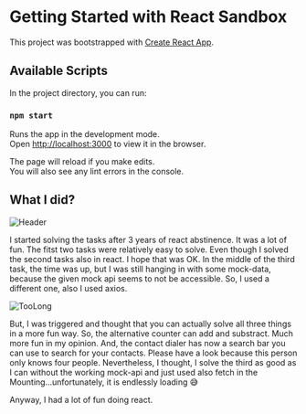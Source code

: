 # Getting Started with React Sandbox

This project was bootstrapped with [Create React App](https://github.com/facebook/create-react-app).

## Available Scripts

In the project directory, you can run:

### `npm start`

Runs the app in the development mode.\
Open [http://localhost:3000](http://localhost:3000) to view it in the browser.

The page will reload if you make edits.\
You will also see any lint errors in the console.

## What I did?
![Header](https://media.giphy.com/media/kt8o8lrHgDlkI/giphy.gif)

I started solving the tasks after 3 years of react abstinence. It was a lot of fun. The fitst two tasks were relatively easy to solve. Even though I solved the second tasks also in react. I hope that was OK. In the middle of the third task, the time was up, but I was still hanging in with some mock-data, because the given mock api seems to not be accessible. So, I used a different one, also I used axios.

![TooLong](https://media.giphy.com/media/ZKQpx4TYrxTtS/giphy.gif)

But, I was triggered and thought that you can actually solve all three things in a more fun way. So, the alternative counter can add and substract. Much more fun in my opinion. And, the contact dialer has now a search bar you can use to search for your contacts. Please have a look because this person only knows four people. Nevertheless, I thought, I solve the third as good as I can without the working mock-api and just used also fetch in the Mounting...unfortunately, it is endlessly loading 😅

Anyway, I had a lot of fun doing react.
